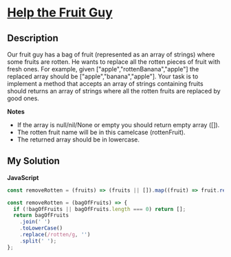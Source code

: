 # [Help the Fruit Guy](https://www.codewars.com/kata/557af4c6169ac832300000ba)

## Description

Our fruit guy has a bag of fruit (represented as an array of strings) where some fruits are rotten. He wants to replace all the rotten pieces of fruit with fresh ones. For example, given ["apple","rottenBanana","apple"] the replaced array should be ["apple","banana","apple"]. Your task is to implement a method that accepts an array of strings containing fruits should returns an array of strings where all the rotten fruits are replaced by good ones.

**Notes**

- If the array is null/nil/None or empty you should return empty array ([]).
- The rotten fruit name will be in this camelcase (rottenFruit).
- The returned array should be in lowercase.

## My Solution

**JavaScript**

```js
const removeRotten = (fruits) => (fruits || []).map((fruit) => fruit.replace('rotten', '').toLowerCase());
```

```js
const removeRotten = (bagOfFruits) => {
  if (!bagOfFruits || bagOfFruits.length === 0) return [];
  return bagOfFruits
    .join(' ')
    .toLowerCase()
    .replace(/rotten/g, '')
    .split(' ');
};
```
